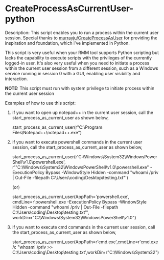 # CreateProcessAsCurrentUser-python

Description:
  This script enables you to run a process within the current user session. Special thanks to [murrayju/CreateProcessAsUser](https://github.com/murrayju/CreateProcessAsUser) for providing the inspiration and foundation, which I've implemented in Python.
  
  This script is very useful when your RMM tool supports Python scripting but lacks the capability to execute scripts with the privileges of the currently logged-in user.  It's also very useful when you need to initiate a process within the current user session from a different session, such as a Windows service running in session 0 with a GUI, enabling user 
  visibility and interaction.

**NOTE:**
  This script must run with system privilege to initiate process within the current user session

Examples of how to use this script:

  1. if you want to open up notepad++ in the current user session, call the start_process_as_current_user as shown below,
  
      start_process_as_current_user(r"C:\Program Files\Notepad++\notepad++.exe")
  
  2. if you want to execute powershell commands in the current user session, call the start_process_as_current_user as shown below,
  
      start_process_as_current_user(r'C:\Windows\System32\WindowsPowerShell\v1.0\powershell.exe', r'"C:\Windows\System32\WindowsPowerShell\v1.0\powershell.exe" -ExecutionPolicy Bypass -WindowStyle Hidden -command "whoami /priv | Out-File -filepath C:\Users\coding\Desktop\testing.txt"')
  
      (or)
  
      start_process_as_current_user(AppPath='powershell.exe', cmdLine=r'powershell.exe -ExecutionPolicy Bypass -WindowStyle Hidden -command "whoami /priv | Out-File -filepath C:\Users\coding\Desktop\testing.txt"', workDir=r"C:\Windows\System32\WindowsPowerShell\v1.0")
  
  3. if you want to execute cmd commands in the current user session, call the start_process_as_current_user as shown below,
     
     start_process_as_current_user(AppPath=r'cmd.exe',cmdLine=r'cmd.exe /c "whoami /priv >> C:\Users\coding\Desktop\testing.txt',workDir=r"C:\Windows\System32")


   
